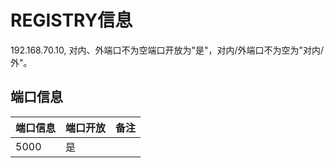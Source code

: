 # REGISTRY信息

192.168.70.10, 对内、外端口不为空端口开放为"是"，对内/外端口不为空为"对内/外"。

## 端口信息
| 端口信息   | 端口开放   |  备注       |
 | --       | --      |  --        |
| 5000      | 是      |            |
